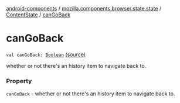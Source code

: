 [android-components](../../index.md) / [mozilla.components.browser.state.state](../index.md) / [ContentState](index.md) / [canGoBack](./can-go-back.md)

# canGoBack

`val canGoBack: `[`Boolean`](https://kotlinlang.org/api/latest/jvm/stdlib/kotlin/-boolean/index.html) [(source)](https://github.com/mozilla-mobile/android-components/blob/master/components/browser/state/src/main/java/mozilla/components/browser/state/state/ContentState.kt#L64)

whether or not there's an history item to navigate back to.

### Property

`canGoBack` - whether or not there's an history item to navigate back to.